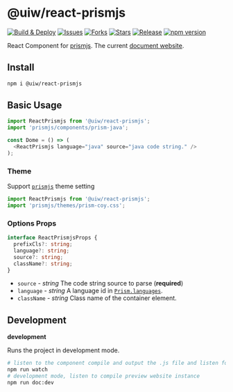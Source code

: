 @uiw/react-prismjs
===
<!--dividing-->

[![Build & Deploy](https://github.com/uiwjs/react-prismjs/workflows/Build%20&%20Deploy/badge.svg)](https://github.com/uiwjs/react-prismjs/actions)
[![Issues](https://img.shields.io/github/issues/uiwjs/react-prismjs.svg)](https://github.com/uiwjs/react-prismjs/issues)
[![Forks](https://img.shields.io/github/forks/uiwjs/react-prismjs.svg)](https://github.com/uiwjs/react-prismjs/network)
[![Stars](https://img.shields.io/github/stars/uiwjs/react-prismjs.svg)](https://github.com/uiwjs/react-prismjs/stargazers)
[![Release](https://img.shields.io/github/release/uiwjs/react-prismjs)](https://github.com/uiwjs/react-prismjs/releases)
[![npm version](https://img.shields.io/npm/v/@uiw/react-prismjs.svg)](https://www.npmjs.com/package/@uiw/react-prismjs)

React Component for [prismjs](https://github.com/PrismJS/prism). The current [document website](https://uiwjs.github.io/react-prismjs/).

## Install

```bash
npm i @uiw/react-prismjs
```

## Basic Usage

```js
import ReactPrismjs from '@uiw/react-prismjs';
import 'prismjs/components/prism-java';

const Dome = () => (
  <ReactPrismjs language="java" source="java code string." />
);
```

### Theme

Support [`prismjs`](https://github.com/PrismJS/prism/tree/master/themes) theme setting

```js
import ReactPrismjs from '@uiw/react-prismjs';
import 'prismjs/themes/prism-coy.css';
```

### Options Props

```typescript
interface ReactPrismjsProps {
  prefixCls?: string;
  language?: string;
  source?: string;
  className?: string;
}
```

- `source` - _string_ The code string source to parse (**required**)
- `language` - _string_ A language id in [`Prism.languages`](https://github.com/PrismJS/prism/blob/388ad996c4b576205de4d4feda69202bd26c1345/components.json).
- `className` - _string_ Class name of the container element.

## Development

**development**

Runs the project in development mode.  

```bash
# listen to the component compile and output the .js file and listen for compilation output type .d.ts file
npm run watch
# development mode, listen to compile preview website instance
npm run doc:dev
```
